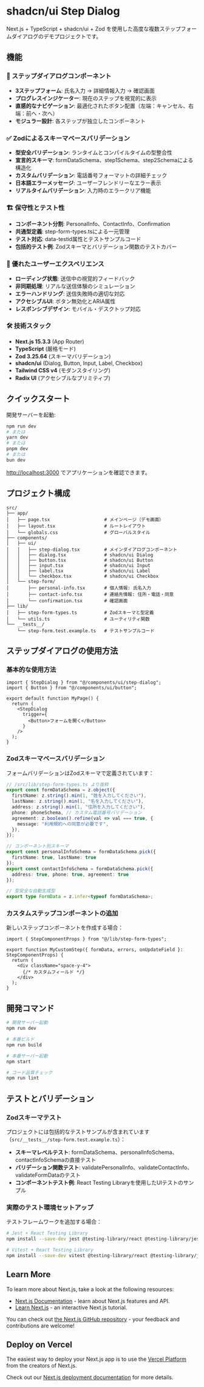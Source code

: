 # shadcn/ui Step Dialog

Next.js + TypeScript + shadcn/ui + Zod を使用した高度な複数ステップフォームダイアログのデモプロジェクトです。

## 機能

### 🎯 ステップダイアログコンポーネント
- **3ステップフォーム**: 氏名入力 → 詳細情報入力 → 確認画面
- **プログレスインジケーター**: 現在のステップを視覚的に表示
- **直感的なナビゲーション**: 最適化されたボタン配置（左端：キャンセル、右端：前へ・次へ）
- **モジュラー設計**: 各ステップが独立したコンポーネント

### ✅ Zodによるスキーマベースバリデーション
- **型安全バリデーション**: ランタイムとコンパイルタイムの型整合性
- **宣言的スキーマ**: formDataSchema、step1Schema、step2Schemaによる構造化
- **カスタムバリデーション**: 電話番号フォーマットの詳細チェック
- **日本語エラーメッセージ**: ユーザーフレンドリーなエラー表示
- **リアルタイムバリデーション**: 入力時のエラークリア機能

### 🏗️ 保守性とテスト性
- **コンポーネント分割**: PersonalInfo、ContactInfo、Confirmation
- **共通型定義**: step-form-types.tsによる一元管理
- **テスト対応**: data-testid属性とテストサンプルコード
- **包括的テスト例**: Zodスキーマとバリデーション関数のテストカバー

### 🎨 優れたユーザーエクスペリエンス
- **ローディング状態**: 送信中の視覚的フィードバック
- **非同期処理**: リアルな送信体験のシミュレーション
- **エラーハンドリング**: 送信失敗時の適切な対応
- **アクセシブルUI**: ボタン無効化とARIA属性
- **レスポンシブデザイン**: モバイル・デスクトップ対応

### 🛠 技術スタック
- **Next.js 15.3.3** (App Router)
- **TypeScript** (厳格モード)
- **Zod 3.25.64** (スキーマバリデーション)
- **shadcn/ui** (Dialog, Button, Input, Label, Checkbox)
- **Tailwind CSS v4** (モダンスタイリング)
- **Radix UI** (アクセシブルなプリミティブ)

## クイックスタート

開発サーバーを起動:

```bash
npm run dev
# または
yarn dev
# または
pnpm dev
# または
bun dev
```

[http://localhost:3000](http://localhost:3000) でアプリケーションを確認できます。

## プロジェクト構成

```
src/
├── app/
│   ├── page.tsx                    # メインページ（デモ画面）
│   ├── layout.tsx                  # ルートレイアウト
│   └── globals.css                 # グローバルスタイル
├── components/
│   ├── ui/
│   │   ├── step-dialog.tsx         # メインダイアログコンポーネント
│   │   ├── dialog.tsx              # shadcn/ui Dialog
│   │   ├── button.tsx              # shadcn/ui Button
│   │   ├── input.tsx               # shadcn/ui Input
│   │   ├── label.tsx               # shadcn/ui Label
│   │   └── checkbox.tsx            # shadcn/ui Checkbox
│   └── step-form/
│       ├── personal-info.tsx       # 個人情報: 氏名入力
│       ├── contact-info.tsx        # 連絡先情報: 住所・電話・同意
│       └── confirmation.tsx        # 確認画面
├── lib/
│   ├── step-form-types.ts          # Zodスキーマと型定義
│   └── utils.ts                    # ユーティリティ関数
└── __tests__/
    └── step-form.test.example.ts   # テストサンプルコード
```

## ステップダイアログの使用方法

### 基本的な使用方法

```tsx
import { StepDialog } from "@/components/ui/step-dialog";
import { Button } from "@/components/ui/button";

export default function MyPage() {
  return (
    <StepDialog
      trigger={
        <Button>フォームを開く</Button>
      }
    />
  );
}
```

### Zodスキーマベースバリデーション

フォームバリデーションはZodスキーマで定義されています：

```typescript
// /src/lib/step-form-types.ts より抜粋
export const formDataSchema = z.object({
  firstName: z.string().min(1, "姓を入力してください"),
  lastName: z.string().min(1, "名を入力してください"),
  address: z.string().min(1, "住所を入力してください"),
  phone: phoneSchema, // カスタム電話番号バリデーション
  agreement: z.boolean().refine(val => val === true, {
    message: "利用規約への同意が必要です",
  }),
});

// コンポーネント別スキーマ
export const personalInfoSchema = formDataSchema.pick({
  firstName: true, lastName: true
});
export const contactInfoSchema = formDataSchema.pick({
  address: true, phone: true, agreement: true
});

// 型安全な自動生成型
export type FormData = z.infer<typeof formDataSchema>;
```

### カスタムステップコンポーネントの追加

新しいステップコンポーネントを作成する場合：

```tsx
import { StepComponentProps } from "@/lib/step-form-types";

export function MyCustomStep({ formData, errors, onUpdateField }: StepComponentProps) {
  return (
    <div className="space-y-4">
      {/* カスタムフィールド */}
    </div>
  );
}
```

## 開発コマンド

```bash
# 開発サーバー起動
npm run dev

# 本番ビルド
npm run build

# 本番サーバー起動
npm start

# コード品質チェック
npm run lint
```

## テストとバリデーション

### Zodスキーマテスト

プロジェクトには包括的なテストサンプルが含まれています（`src/__tests__/step-form.test.example.ts`）：

- **スキーマレベルテスト**: formDataSchema、personalInfoSchema、contactInfoSchemaの直接テスト
- **バリデーション関数テスト**: validatePersonalInfo、validateContactInfo、validateFormDataのテスト
- **コンポーネントテスト例**: React Testing Libraryを使用したUIテストのサンプル

### 実際のテスト環境セットアップ

テストフレームワークを追加する場合：

```bash
# Jest + React Testing Library
npm install --save-dev jest @testing-library/react @testing-library/jest-dom

# Vitest + React Testing Library
npm install --save-dev vitest @testing-library/react @testing-library/jest-dom
```

## Learn More

To learn more about Next.js, take a look at the following resources:

- [Next.js Documentation](https://nextjs.org/docs) - learn about Next.js features and API.
- [Learn Next.js](https://nextjs.org/learn) - an interactive Next.js tutorial.

You can check out [the Next.js GitHub repository](https://github.com/vercel/next.js) - your feedback and contributions are welcome!

## Deploy on Vercel

The easiest way to deploy your Next.js app is to use the [Vercel Platform](https://vercel.com/new?utm_medium=default-template&filter=next.js&utm_source=create-next-app&utm_campaign=create-next-app-readme) from the creators of Next.js.

Check out our [Next.js deployment documentation](https://nextjs.org/docs/app/building-your-application/deploying) for more details.

